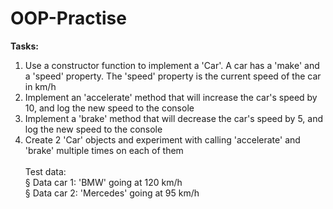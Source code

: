 # OOP-Practise

**Tasks:**
1. Use a constructor function to implement a 'Car'. A car has a 'make' and a
'speed' property. The 'speed' property is the current speed of the car in
km/h
2. Implement an 'accelerate' method that will increase the car's speed by 10,
and log the new speed to the console
3. Implement a 'brake' method that will decrease the car's speed by 5, and log
the new speed to the console
4. Create 2 'Car' objects and experiment with calling 'accelerate' and
'brake' multiple times on each of them<br><br>
Test data:<br>
§ Data car 1: 'BMW' going at 120 km/h<br>
§ Data car 2: 'Mercedes' going at 95 km/h
